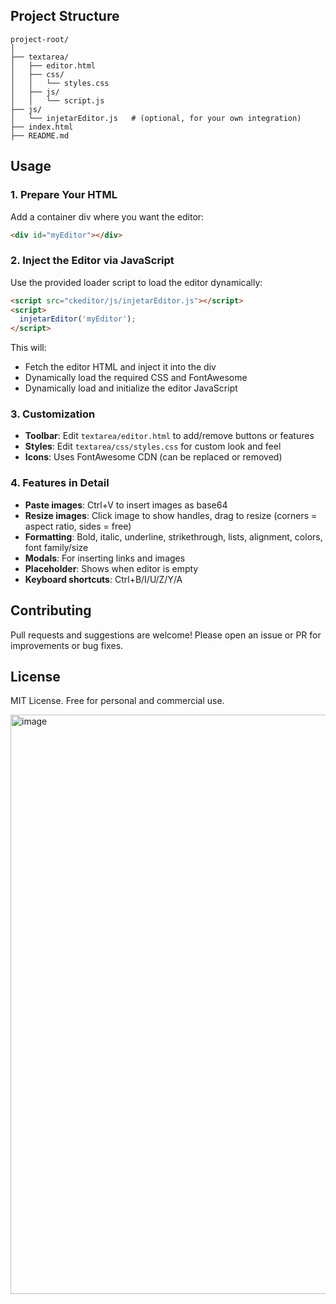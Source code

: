 ## Project Structure

```
project-root/
│
├── textarea/
│   ├── editor.html
│   ├── css/
│   │   └── styles.css
│   ├── js/
│   │   └── script.js   
├── js/
│   └── injetarEditor.js   # (optional, for your own integration)
├── index.html
├── README.md
```

## Usage

### 1. Prepare Your HTML
Add a container div where you want the editor:

```html
<div id="myEditor"></div>
```

### 2. Inject the Editor via JavaScript
Use the provided loader script to load the editor dynamically:

```html
<script src="ckeditor/js/injetarEditor.js"></script>
<script>
  injetarEditor('myEditor');
</script>
```

This will:
- Fetch the editor HTML and inject it into the div
- Dynamically load the required CSS and FontAwesome
- Dynamically load and initialize the editor JavaScript

### 3. Customization
- **Toolbar**: Edit `textarea/editor.html` to add/remove buttons or features
- **Styles**: Edit `textarea/css/styles.css` for custom look and feel
- **Icons**: Uses FontAwesome CDN (can be replaced or removed)

### 4. Features in Detail
- **Paste images**: Ctrl+V to insert images as base64
- **Resize images**: Click image to show handles, drag to resize (corners = aspect ratio, sides = free)
- **Formatting**: Bold, italic, underline, strikethrough, lists, alignment, colors, font family/size
- **Modals**: For inserting links and images
- **Placeholder**: Shows when editor is empty
- **Keyboard shortcuts**: Ctrl+B/I/U/Z/Y/A

## Contributing
Pull requests and suggestions are welcome! Please open an issue or PR for improvements or bug fixes.

## License
MIT License. Free for personal and commercial use. 

<img width="1905" height="927" alt="image" src="https://github.com/user-attachments/assets/4f378f07-45f4-48ae-be87-6530ccba9932" />
